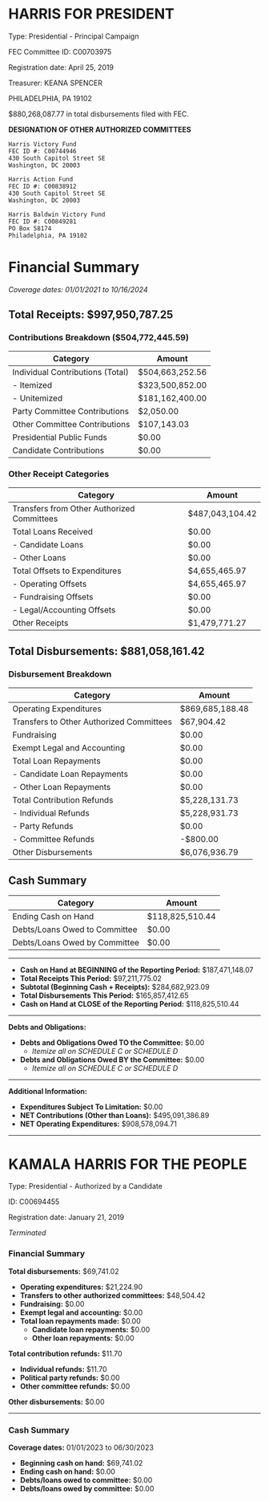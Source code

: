 # HARRIS FOR PRESIDENT
Type: Presidential - Principal Campaign 

FEC Committee ID: C00703975

Registration date: April 25, 2019

Treasurer: KEANA SPENCER

PHILADELPHIA, PA 19102 

$880,268,087.77 in total disbursements filed with FEC.

**DESIGNATION OF OTHER AUTHORIZED COMMITTEES**

    Harris Victory Fund
    FEC ID #: C00744946
    430 South Capitol Street SE
    Washington, DC 20003

    Harris Action Fund
    FEC ID #: C00838912
    430 South Capitol Street SE
    Washington, DC 20003

    Harris Baldwin Victory Fund
    FEC ID #: C00849281
    PO Box 58174
    Philadelphia, PA 19102

# Financial Summary
*Coverage dates: 01/01/2021 to 10/16/2024*

## Total Receipts: $997,950,787.25

### Contributions Breakdown ($504,772,445.59)
| Category | Amount |
|----------|---------|
| Individual Contributions (Total) | $504,663,252.56 |
| - Itemized | $323,500,852.00 |
| - Unitemized | $181,162,400.00 |
| Party Committee Contributions | $2,050.00 |
| Other Committee Contributions | $107,143.03 |
| Presidential Public Funds | $0.00 |
| Candidate Contributions | $0.00 |

### Other Receipt Categories
| Category | Amount |
|----------|---------|
| Transfers from Other Authorized Committees | $487,043,104.42 |
| Total Loans Received | $0.00 |
| - Candidate Loans | $0.00 |
| - Other Loans | $0.00 |
| Total Offsets to Expenditures | $4,655,465.97 |
| - Operating Offsets | $4,655,465.97 |
| - Fundraising Offsets | $0.00 |
| - Legal/Accounting Offsets | $0.00 |
| Other Receipts | $1,479,771.27 |

## Total Disbursements: $881,058,161.42

### Disbursement Breakdown
| Category | Amount |
|----------|---------|
| Operating Expenditures | $869,685,188.48 |
| Transfers to Other Authorized Committees | $67,904.42 |
| Fundraising | $0.00 |
| Exempt Legal and Accounting | $0.00 |
| Total Loan Repayments | $0.00 |
| - Candidate Loan Repayments | $0.00 |
| - Other Loan Repayments | $0.00 |
| Total Contribution Refunds | $5,228,131.73 |
| - Individual Refunds | $5,228,931.73 |
| - Party Refunds | $0.00 |
| - Committee Refunds | -$800.00 |
| Other Disbursements | $6,076,936.79 |

## Cash Summary
| Category | Amount |
|----------|---------|
| Ending Cash on Hand | $118,825,510.44 |
| Debts/Loans Owed to Committee | $0.00 |
| Debts/Loans Owed by Committee | $0.00 |

---
- **Cash on Hand at BEGINNING of the Reporting Period:** $187,471,148.07  
- **Total Receipts This Period:** $97,211,775.02  
- **Subtotal (Beginning Cash + Receipts):** $284,682,923.09  
- **Total Disbursements This Period:** $165,857,412.65  
- **Cash on Hand at CLOSE of the Reporting Period:** $118,825,510.44  

---

**Debts and Obligations:**
- **Debts and Obligations Owed TO the Committee:** $0.00  
  - *Itemize all on SCHEDULE C or SCHEDULE D*  
- **Debts and Obligations Owed BY the Committee:** $0.00  
  - *Itemize all on SCHEDULE C or SCHEDULE D*  

---

**Additional Information:**
- **Expenditures Subject To Limitation:** $0.00  
- **NET Contributions (Other than Loans):** $495,091,386.89  
- **NET Operating Expenditures:** $908,578,094.71
  
---

# KAMALA HARRIS FOR THE PEOPLE
Type: Presidential - Authorized by a Candidate

ID: C00694455 

Registration date: January 21, 2019

*Terminated* 

### Financial Summary

**Total disbursements:** $69,741.02  
- **Operating expenditures:** $21,224.90  
- **Transfers to other authorized committees:** $48,504.42  
- **Fundraising:** $0.00  
- **Exempt legal and accounting:** $0.00  
- **Total loan repayments made:** $0.00  
  - **Candidate loan repayments:** $0.00  
  - **Other loan repayments:** $0.00  

**Total contribution refunds:** $11.70  
- **Individual refunds:** $11.70  
- **Political party refunds:** $0.00  
- **Other committee refunds:** $0.00  

**Other disbursements:** $0.00  

---

### Cash Summary
**Coverage dates:** 01/01/2023 to 06/30/2023  

- **Beginning cash on hand:** $69,741.02  
- **Ending cash on hand:** $0.00  
- **Debts/loans owed to committee:** $0.00  
- **Debts/loans owed by committee:** $0.00  




